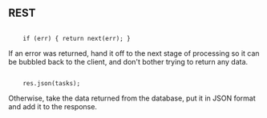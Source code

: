 ##  REST

<pre><code data-trim>
    if (err) { return next(err); }
</pre></code>

If an error was returned, hand it off to the next stage of processing so it can be bubbled back to the client, 
and don't bother trying to return any data. 

<pre><code data-trim>
	res.json(tasks);
</pre></code>

Otherwise, take the data returned from the database, put it in JSON format and add it to the response.